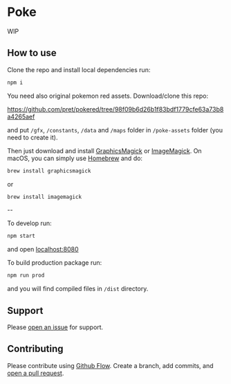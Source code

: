 # Poke

WIP

## How to use

Clone the repo and install local dependencies run:

```sh
npm i
```

You need also original pokemon red assets. Download/clone this repo:

https://github.com/pret/pokered/tree/98f09b6d26b1f83bdf1779cfe63a73b8a4265aef

and put `/gfx`, `/constants`, `/data` and `/maps` folder in `/poke-assets` folder (you need to create it).

Then just download and install [GraphicsMagick](http://www.graphicsmagick.org/) or [ImageMagick](http://www.imagemagick.org/). On macOS, you can simply use [Homebrew](http://mxcl.github.io/homebrew/) and do:

```sh
brew install graphicsmagick
```

or

```sh
brew install imagemagick
```

--

To develop run:

```sh
npm start
```

and open [localhost:8080](http://localhost:8080/)

To build production package run:

```sh
npm run prod
```

and you will find compiled files in `/dist` directory.

## Support

Please [open an issue](https://github.com/smith-chris/poke/issues/new) for support.

## Contributing

Please contribute using [Github Flow](https://guides.github.com/introduction/flow/). Create a branch, add commits, and [open a pull request](https://github.com/smith-chris/poke/compare).
